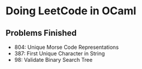 # Doing LeetCode in OCaml

## Problems Finished
 * 804: Unique Morse Code Representations
 * 387: First Unique Character in String
 * 98: Validate Binary Search Tree